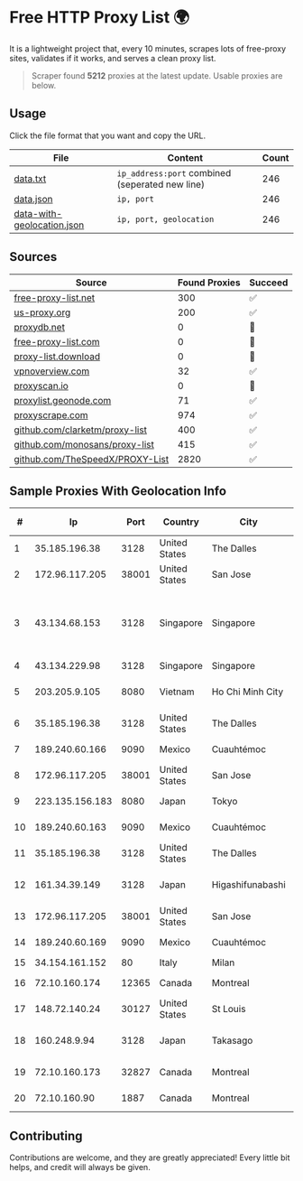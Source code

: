 
# Free HTTP Proxy List 🌍

It is a lightweight project that, every 10 minutes, scrapes lots of free-proxy sites, validates if it works, and serves a clean proxy list.


> Scraper found **5212** proxies at the latest update. Usable proxies are below.

## Usage

Click the file format that you want and copy the URL.


|File|Content|Count|
|----|-------|-----|
|[data.txt](https://raw.githubusercontent.com/themiralay/Proxy-List-World/master/data.txt)|`ip_address:port` combined (seperated new line)|246|
|[data.json](https://raw.githubusercontent.com/themiralay/Proxy-List-World/master/data.json)|`ip, port`|246|
|[data-with-geolocation.json](https://raw.githubusercontent.com/themiralay/Proxy-List-World/master/data-with-geolocation.json)|`ip, port, geolocation`|246|

## Sources

|Source|Found Proxies|Succeed|
|------|-------------|-------|
|[free-proxy-list.net](https://free-proxy-list.net)|300|✅|
|[us-proxy.org](https://www.us-proxy.org)|200|✅|
|[proxydb.net](http://proxydb.net)|0|🚫|
|[free-proxy-list.com](https://free-proxy-list.com/?page=&port=&type%5B%5D=http&type%5B%5D=https&up_time=0&search=Search)|0|🚫|
|[proxy-list.download](https://www.proxy-list.download/HTTP)|0|🚫|
|[vpnoverview.com](https://vpnoverview.com/privacy/anonymous-browsing/free-proxy-servers)|32|✅|
|[proxyscan.io](https://www.proxyscan.io)|0|🚫|
|[proxylist.geonode.com](https://proxylist.geonode.com/api/proxy-list?limit=300&page=1&sort_by=lastChecked&sort_type=desc&protocols=http,https)|71|✅|
|[proxyscrape.com](https://api.proxyscrape.com/v2/?request=displayproxies&protocol=http&timeout=10000&country=all&ssl=all&anonymity=all)|974|✅|
|[github.com/clarketm/proxy-list](https://raw.githubusercontent.com/clarketm/proxy-list/master/proxy-list-raw.txt)|400|✅|
|[github.com/monosans/proxy-list](https://raw.githubusercontent.com/monosans/proxy-list/main/proxies/http.txt)|415|✅|
|[github.com/TheSpeedX/PROXY-List](https://raw.githubusercontent.com/TheSpeedX/PROXY-List/master/http.txt)|2820|✅|


## Sample Proxies With Geolocation Info

|#|Ip|Port|Country|City|Internet Service Provider|
|-|--|----|-------|----|-------------------------|
|1|35.185.196.38|3128|United States|The Dalles|Google LLC|
|2|172.96.117.205|38001|United States|San Jose|Zenlayer Inc|
|3|43.134.68.153|3128|Singapore|Singapore|Shenzhen Tencent Computer Systems Company Limited|
|4|43.134.229.98|3128|Singapore|Singapore|Aceville Pte.ltd|
|5|203.205.9.105|8080|Vietnam|Ho Chi Minh City|CMC Telecom Infrastructure Company|
|6|35.185.196.38|3128|United States|The Dalles|Google LLC|
|7|189.240.60.166|9090|Mexico|Cuauhtémoc|Uninet S.A. de C.V.|
|8|172.96.117.205|38001|United States|San Jose|Zenlayer Inc|
|9|223.135.156.183|8080|Japan|Tokyo|So-net Corporation|
|10|189.240.60.163|9090|Mexico|Cuauhtémoc|Uninet S.A. de C.V.|
|11|35.185.196.38|3128|United States|The Dalles|Google LLC|
|12|161.34.39.149|3128|Japan|Higashifunabashi|NTT PC Communications, Inc.|
|13|172.96.117.205|38001|United States|San Jose|Zenlayer Inc|
|14|189.240.60.169|9090|Mexico|Cuauhtémoc|Uninet S.A. de C.V.|
|15|34.154.161.152|80|Italy|Milan|Google LLC|
|16|72.10.160.174|12365|Canada|Montreal|GloboTech Communications|
|17|148.72.140.24|30127|United States|St Louis|GoDaddy.com|
|18|160.248.9.94|3128|Japan|Takasago|NTT PC Communications, Inc.|
|19|72.10.160.173|32827|Canada|Montreal|GloboTech Communications|
|20|72.10.160.90|1887|Canada|Montreal|GloboTech Communications|



## Contributing

Contributions are welcome, and they are greatly appreciated! Every
little bit helps, and credit will always be given.

